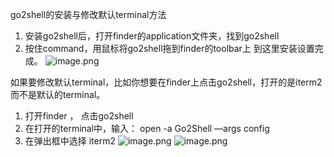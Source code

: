 go2shell的安装与修改默认terminal方法
 
1. 安装go2shell后，打开finder的application文件夹，找到go2shell
2. 按住command，用鼠标将go2shell拖到finder的toolbar上
到这里安装设置完成。
![image.png](https://upload-images.jianshu.io/upload_images/1464492-5eaaf30b77643c2f.png?imageMogr2/auto-orient/strip%7CimageView2/2/w/1240)

 
如果要修改默认terminal，比如你想要在finder上点击go2shell，打开的是iterm2 而不是默认的terminal。
1. 打开finder ， 点击go2shell
2. 在打开的terminal中，输入： open -a Go2Shell —args config
3. 在弹出框中选择 iterm2
![image.png](https://upload-images.jianshu.io/upload_images/1464492-e9c153d196ac8453.png?imageMogr2/auto-orient/strip%7CimageView2/2/w/1240)
![image.png](https://upload-images.jianshu.io/upload_images/1464492-31f0482ef8ffedd2.png?imageMogr2/auto-orient/strip%7CimageView2/2/w/1240)
